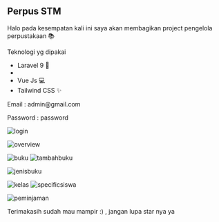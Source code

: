 ## Perpus STM

Halo pada kesempatan kali ini saya akan membagikan project pengelola perpustakaan 📚 
    
  Teknologi yg dipakai
  <ul>
            <li>Laravel 9 💾<li>
            <li>Vue Js 💻</li>
            <li>Tailwind CSS ✨</li>
    </ul>

<p>Email : admin@gmail.com</p>
<p>Password : password</p>

![login](https://user-images.githubusercontent.com/91861324/162628005-fcbf7f3f-d899-4637-81bb-6a96e028ffc3.png)

![overview](https://user-images.githubusercontent.com/91861324/162628086-0b4f6f30-5d57-42ca-b133-fd95a6b0a7fd.png)

![buku](https://user-images.githubusercontent.com/91861324/162628111-26a02e8f-f6c5-420f-86e4-a02f102c735b.png)
![tambahbuku](https://user-images.githubusercontent.com/91861324/162628236-509c025d-babd-427c-97c4-b0899f8f3488.png)

![jenisbuku](https://user-images.githubusercontent.com/91861324/162628170-e3332662-3617-4c4c-8ab2-577f825aae76.png)

![kelas](https://user-images.githubusercontent.com/91861324/162628178-eaad5b53-7215-4076-b4af-b054509445e1.png)
![specificsiswa](https://user-images.githubusercontent.com/91861324/162628188-7524e1d4-2ea7-49f6-aeaa-a0b78fb9fe1e.png)

![peminjaman](https://user-images.githubusercontent.com/91861324/162628203-172cfb35-10f6-433f-994b-677b473efb13.png)

Terimakasih sudah mau mampir :) , jangan lupa star nya ya
